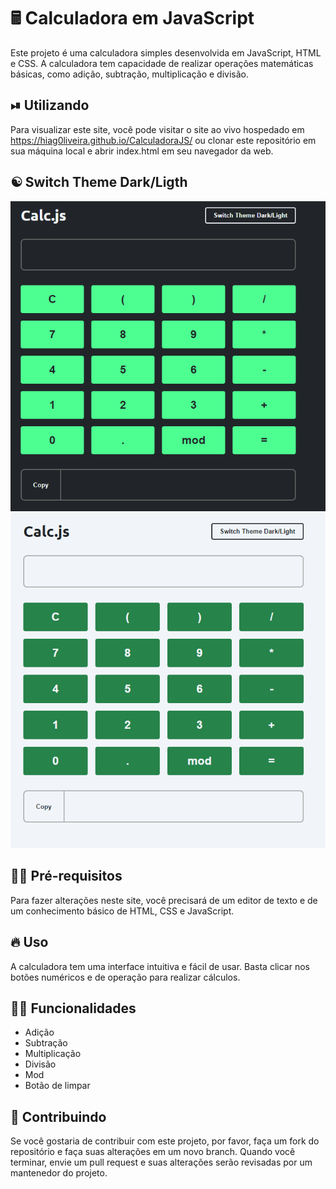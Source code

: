 # 🖩 Calculadora em JavaScript

Este projeto é uma calculadora simples desenvolvida em JavaScript, HTML e CSS. A calculadora tem capacidade de realizar operações matemáticas básicas, como adição, subtração, multiplicação e divisão.  

## ⏯ Utilizando
Para visualizar este site, você pode visitar o site ao vivo hospedado em https://hiag0liveira.github.io/CalculadoraJS/ ou clonar este repositório em sua
máquina local e abrir index.html em seu navegador da web.

## ☯ Switch Theme Dark/Ligth

![DARK](https://raw.githubusercontent.com/hiag0liveira/CalculadoraJS/main/docs/img2.PNG "Switch Theme Dark")
![Ligth](https://raw.githubusercontent.com/hiag0liveira/CalculadoraJS/main/docs/img1.PNG "Switch Theme Ligth")

## 👨‍🎓 Pré-requisitos
Para fazer alterações neste site, você precisará de um editor de texto e de um conhecimento básico de HTML, CSS e JavaScript.  

## 🔥 Uso
A calculadora tem uma interface intuitiva e fácil de usar. Basta clicar nos botões numéricos e de operação para realizar cálculos.

## 👨‍💻 Funcionalidades
* Adição
* Subtração
* Multiplicação
* Divisão
* Mod
* Botão de limpar

## 🌳 Contribuindo
Se você gostaria de contribuir com este projeto, por favor, faça um fork do repositório e faça suas alterações em um novo branch. 
Quando você terminar, envie um pull request e suas alterações serão revisadas por um mantenedor do projeto.
